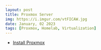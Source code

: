 ```yaml
---
layout: post
title: Proxmox Server
img: https://i.imgur.com/vtFICAW.jpg
date: January, 02 2023
tags: [Proxmox, Homelab, Virtualization]
---
```


<!--![image]({{ page.img | relative_url }})-->

- [Install Proxmox](https://dadavidson.github.io/2023/01/02/how-to-install-proxmox.html)
